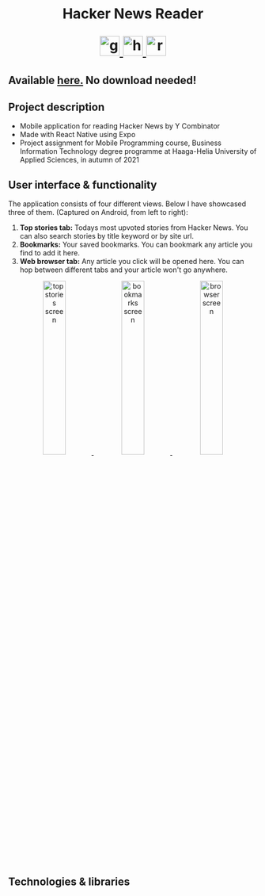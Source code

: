 <h1 align="center">Hacker News Reader<p align="center"> <a href="https://github.com/tuomasvalkamo/news-app/" target="_blank" rel="noreferrer"> <img src="https://www.vectorlogo.zone/logos/github/github-icon.svg" alt="github" width="40" height="40"/> </a> <a href="https://news.ycombinator.com/" target="_blank" rel="noreferrer"> <img src="https://www.vectorlogo.zone/logos/ycombinator/ycombinator-tile.svg" alt="heroku" width="40" height="40"/> </a> <img src="https://reactnative.dev/img/header_logo.svg" alt="reactnative" width="40" height="40"/> </p> </h1>

<h2>Available <a href="https://expo.dev/@tuomasvalkamo/news-app" target="_blank" rel="noreferrer">here.</a> No download needed!</h2>

## Project description

* Mobile application for reading Hacker News by Y Combinator
* Made with React Native using Expo
* Project assignment for Mobile Programming course, Business Information Technology degree programme at Haaga-Helia University of Applied Sciences, in autumn of 2021

## User interface & functionality

The application consists of four different views. Below I have showcased three of them. (Captured on Android, from left to right):

1. **Top stories tab:** Todays most upvoted stories from Hacker News. You can also search stories by title keyword or by site url.
2. **Bookmarks:** Your saved bookmarks. You can bookmark any article you find to add it here.
3. **Web browser tab:** Any article you click will be opened here. You can hop between different tabs and your article won't go anywhere.

<p align="center">
<a href="https://imgbb.com/"><img src="https://i.ibb.co/SxxHWJ9/Screenshot-20211214-211816-Expo-Go.jpg" alt="top stories screen" border="0" width="30%" />&nbsp;</a>
<a href="https://imgbb.com/"><img src="https://i.ibb.co/DRLS09h/Screenshot-20211214-211904-Expo-Go.jpg" alt="bookmarks screen" border="0" width="30%" />&nbsp;</a>
<a href="https://imgbb.com/"><img src="https://i.ibb.co/71GzBcd/Screenshot-20211214-211924-Expo-Go.jpg" alt="browser screen" border="0" width="30%" /></a>
</p>

## Technologies & libraries
